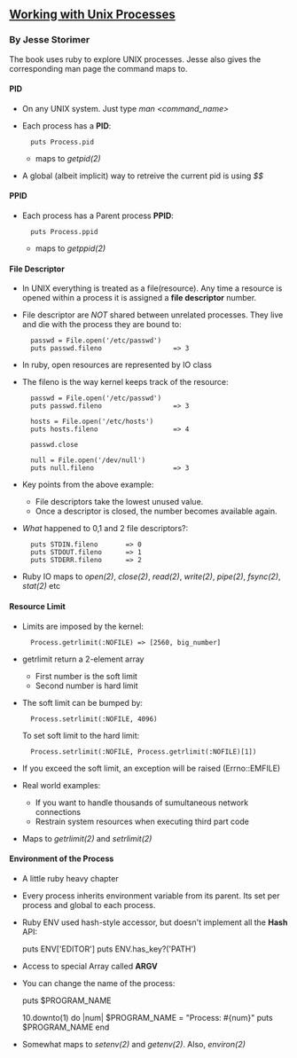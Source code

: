 ## [ Working with Unix Processes ](http://www.jstorimer.com/products/working-with-unix-processes)
### By Jesse Storimer

The book uses ruby to explore UNIX processes. Jesse also gives the corresponding man page the command maps to.

#### PID
* On any UNIX system. Just type *man <command_name>*
* Each process has a **PID**:

        puts Process.pid
    - maps to *getpid(2)*
* A global (albeit implicit) way to retreive the current pid is using *$$*
#### PPID
* Each process has a Parent process **PPID**:

        puts Process.ppid
    - maps to *getppid(2)*

#### File Descriptor
* In UNIX everything is treated as a file(resource). Any time a resource is opened within a process it is assigned a **file descriptor** number.
* File descriptor are *NOT* shared between unrelated processes. They live and die with the process they are bound to:

        passwd = File.open('/etc/passwd')
        puts passwd.fileno                  => 3
* In ruby, open resources are represented by IO class
* The fileno is the way kernel keeps track of the resource:

        passwd = File.open('/etc/passwd')
        puts passwd.fileno                  => 3

        hosts = File.open('/etc/hosts')
        puts hosts.fileno                   => 4

        passwd.close

        null = File.open('/dev/null')
        puts null.fileno                    => 3
* Key points from the above example:
    - File descriptors take the lowest unused value.
    - Once a descriptor is closed, the number becomes available again.
* *What* happened to 0,1 and 2 file descriptors?:

        puts STDIN.fileno       => 0
        puts STDOUT.fileno      => 1
        puts STDERR.fileno      => 2

* Ruby IO maps to *open(2)*, *close(2)*, *read(2)*, *write(2)*,
    *pipe(2)*, *fsync(2)*, *stat(2)* etc

#### Resource Limit
* Limits are imposed by the kernel:

        Process.getrlimit(:NOFILE) => [2560, big_number]
* getrlimit return a 2-element array
    - First number is the soft limit
    - Second number is hard limit
* The soft limit can be bumped by:

        Process.setrlimit(:NOFILE, 4096)

    To set soft limit to the hard limit:

        Process.setrlimit(:NOFILE, Process.getrlimit(:NOFILE)[1])
* If you exceed the soft limit, an exception will be raised (Errno::EMFILE)
* Real world examples:
    - If you want to handle thousands of sumultaneous network connections
    - Restrain system resources when executing third part code
* Maps to *getrlimit(2)* and *setrlimit(2)*

#### Environment of the Process
* A little ruby heavy chapter
* Every process inherits environment variable from its parent. Its set per process
and global to each process.
* Ruby ENV used hash-style accessor, but doesn't implement all the **Hash** API:

    puts ENV['EDITOR']
    puts ENV.has_key?('PATH')
* Access to special Array called **ARGV**
* You can change the name of the process:

    puts $PROGRAM_NAME

    10.downto(1) do |num|
        $PROGRAM_NAME = "Process: #{num}"
        puts $PROGRAM_NAME
    end
* Somewhat maps to *setenv(2)* and *getenv(2)*. Also, *environ(2)*
